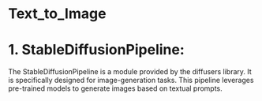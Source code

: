 # Text_to_Image

# 1. StableDiffusionPipeline:

The StableDiffusionPipeline is a module provided by the diffusers library. It is specifically designed for image-generation tasks. This pipeline leverages pre-trained models to generate images based on textual prompts.
